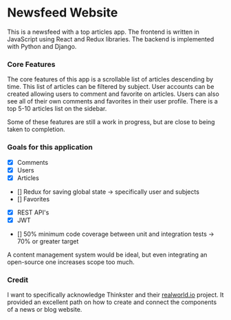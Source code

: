 Newsfeed Website
========================

This is a newsfeed with a top articles app. The frontend is written in 
JavaScript using React and Redux libraries. The backend is implemented with 
Python and Django.  

### Core Features

The core features of this app is a scrollable list of articles descending by 
time. This list of articles can be filtered by subject. User accounts can be 
created allowing users to comment and favorite on articles. Users can also see
all of their own comments and favorites in their user profile. There is a top 
5-10 articles list on the sidebar.

Some of these features are still a work in progress, but are close to being 
taken to completion.

### Goals for this application

- [x] Comments
- [x] Users
- [x] Articles
- [] Redux for saving global state -> specifically user and subjects
- [] Favorites
- [x] REST API's
- [x] JWT
- [] 50% minimum code coverage between unit and integration tests -> 70% or greater target

A content management system would be ideal, but even integrating an open-source
one increases scope too much.

### Credit

I want to specifically acknowledge Thinkster and their 
[realworld.io](https://github.com/gothinkster/realworld) project. It provided 
an excellent path on how to create and connect the components of a news or blog
website.
